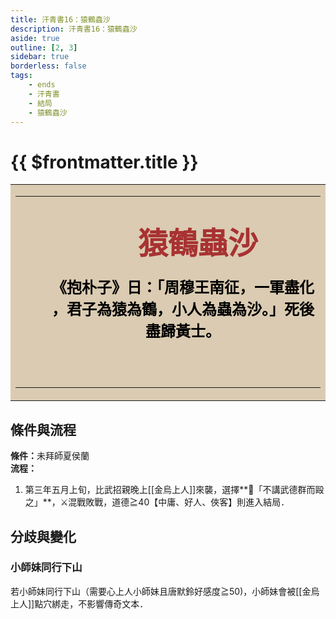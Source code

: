 ```yaml
---
title: 汗青書16：猿鶴蟲沙
description: 汗青書16：猿鶴蟲沙
aside: true
outline: [2, 3]
sidebar: true
borderless: false
tags:
    - ends
    - 汗青書
    - 結局
    - 猿鶴蟲沙
---
```


# {{ $frontmatter.title }}

<table style="text-align:center;">
    <tr>
        <td WIDTH=565 BGCOLOR="#dacbb2">
            <hr><br>
            <font size="7" color="#a83232"><strong>&emsp;&emsp;猿鶴蟲沙</strong></font>
            <br>
            <br>
            <font size="5" color="000000">
            <strong>
            &emsp;&emsp;《抱朴子》日：「周穆王南征，一軍盡化<br>
            &emsp;&emsp;，君子為猿為鶴，小人為蟲為沙。」死後<br>
            &emsp;&emsp;盡歸黃士。<br>
            &emsp;&emsp;<br>
            <br>
            </strong>
            </font>
            <hr>
        </td>
    </tr>
</table>

## 條件與流程

<strong>條件：</strong>未拜師夏侯蘭<br>
**流程：**<br>
1. 第三年五月上旬，比武招親晚上[[金烏上人]]來襲，選擇**📖「不講武德群而毆之」**，⚔️混戰敗戰，道德≧40【中庸、好人、俠客】則進入結局．

## 分歧與變化

### 小師妹同行下山
若<Girl0Icon :size="`small`">小師妹</Girl0Icon>同行下山（需要心上人<Girl0Icon :size="`small`">小師妹</Girl0Icon>且<Girl0Icon :size="`small`">唐默鈴</Girl0Icon>好感度≧50)，<Girl0Icon :size="`small`">小師妹</Girl0Icon>會被[[金烏上人]]點穴綁走，不影響傳奇文本．
